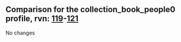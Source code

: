 ## Comparison for the collection_book_people0 profile, rvn: [119](https://github.com/PRO100KatYT/FortniteProfileRevisions/tree/main/profiles/collection_book_people0/119%20collection_book_people0.json)-[121](https://github.com/PRO100KatYT/FortniteProfileRevisions/tree/main/profiles/collection_book_people0/121%20collection_book_people0.json)

No changes
